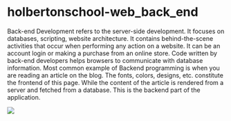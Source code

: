 # holbertonschool-web_back_end


Back-end Development refers to the server-side development. It focuses on databases, scripting, website architecture. It contains behind-the-scene activities that occur when performing any action on a website. It can be an account login or making a purchase from an online store. Code written by back-end developers helps browsers to communicate with database information.
Most common example of Backend programming is when you are reading an article on the blog. The fonts, colors, designs, etc. constitute the frontend of this page. While the content of the article is rendered from a server and fetched from a database. This is the backend part of the application.

<img src="https://www.guru99.com/images/1/091318_0717_WhatisBacke1.png">

